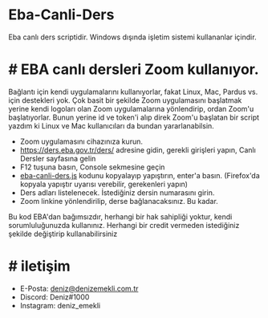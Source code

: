 # Eba-Canli-Ders
Eba canlı ders scriptidir. Windows dışında işletim sistemi kullananlar içindir.

# # EBA canlı dersleri Zoom kullanıyor.
Bağlantı için kendi uygulamalarını kullanıyorlar, fakat Linux, Mac, Pardus vs. için destekleri yok.
Çok basit bir şekilde Zoom uygulamasını başlatmak yerine kendi logoları olan Zoom uygulamalarına yönlendirip,
ordan Zoom'u başlatıyorlar. Bunun yerine id ve token'i alıp direk Zoom'u başlatan bir script yazdım
ki Linux ve Mac kullanıcıları da bundan yararlanabilsin.

- Zoom uygulamasını cihazınıza kurun.
- https://ders.eba.gov.tr/ders/ adresine gidin, gerekli girişleri yapın, Canlı Dersler sayfasına gelin
- F12 tuşuna basın, Console sekmesine geçin
- [eba-canli-ders.js](https://github.com/denizemekli/Eba-Canli-Ders/blob/master/eba-canli-ders.js) kodunu kopyalayıp yapıştırın, enter'a basın. (Firefox'da kopyala yapıştır uyarısı verebilir, gerekenleri yapın)
- Ders adları listelenecek. İstediğiniz dersin numarasını girin.
- Zoom linkine yönlendirilip, derse bağlanacaksınız. Bu kadar.

Bu kod EBA'dan bağımsızdır, herhangi bir hak sahipliği yoktur, kendi sorumluluğunuzda kullanınız.
Herhangi bir credit vermeden istediğiniz şekilde değiştirip kullanabilirsiniz
# # iletişim
- E-Posta: deniz@denizemekli.com.tr
- Discord: Deniz#1000
- Instagram: deniz_emekli
